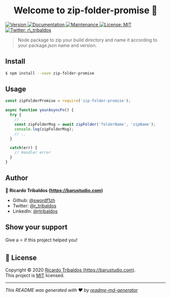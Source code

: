 <h1 align="center">Welcome to zip-folder-promise 👋</h1>
<p>
  <a href="https://www.npmjs.com/package/zip-folder-promise" target="_blank">
    <img alt="Version" src="https://img.shields.io/npm/v/zip-folder-promise.svg">
  </a>
  <a href="https://github.com/swordf1zh/zip-folder-promise#readme" target="_blank">
    <img alt="Documentation" src="https://img.shields.io/badge/documentation-yes-brightgreen.svg" />
  </a>
  <a href="https://github.com/swordf1zh/zip-folder-promise/graphs/commit-activity" target="_blank">
    <img alt="Maintenance" src="https://img.shields.io/badge/Maintained%3F-yes-green.svg" />
  </a>
  <a href="https://github.com/swordf1zh/zip-folder-promise/blob/master/LICENSE" target="_blank">
    <img alt="License: MIT" src="https://img.shields.io/github/license/swordf1zh/zip-folder-promise" />
  </a>
  <a href="https://twitter.com/r\_tribaldos" target="_blank">
    <img alt="Twitter: r\_tribaldos" src="https://img.shields.io/twitter/follow/r_tribaldos.svg?style=social" />
  </a>
</p>

> Node package to zip your build directory and name it according to your package.json name and version.

## Install

```sh
$ npm install --save zip-folder-promise
```

## Usage

```javascript
const zipFolderPromise = require('zip-folder-promise');

async function yourAsyncFn() {
  try {
    // ..
    const zipFolderMsg = await zipFolder('folderName', 'zipName');
    console.log(zipFolderMsg);
    // ..
  }

  catch(err) {
    // Handler error
  }
}
```


## Author

👤 **Ricardo Tribaldos (https://barustudio.com)**

* Github: [@swordf1zh](https://github.com/swordf1zh)
* Twitter: [@r_tribaldos](https://twitter.com/r_tribaldos)
* LinkedIn: [@rtribaldos](https://linkedin.com/in/rtribaldos)

## Show your support

Give a ⭐️ if this project helped you!

## 📝 License

Copyright © 2020 [Ricardo Tribaldos (https://barustudio.com)](https://github.com/swordf1zh).<br />
This project is [MIT](https://github.com/swordf1zh/zip-folder-promise/blob/master/LICENSE) licensed.

***
_This README was generated with ❤️ by [readme-md-generator](https://github.com/kefranabg/readme-md-generator)_